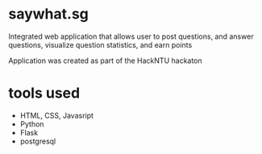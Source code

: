 # saywhat.sg
Integrated web application that allows user to post questions, and answer questions, visualize question statistics, and earn points

Application was created as part of the HackNTU hackaton

# tools used
- HTML, CSS, Javasript
- Python
- Flask
- postgresql
